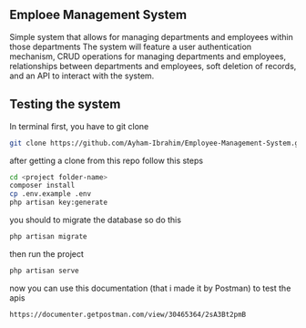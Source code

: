 
## Emploee Management System
Simple system that allows for managing departments and employees within those departments
The system will feature a user authentication mechanism, CRUD operations for managing departments and employees, relationships between departments and employees, soft deletion of records, and an API to interact with the system.


## Testing the system 
In terminal 
first, you have to git clone
```bash
git clone https://github.com/Ayham-Ibrahim/Employee-Management-System.git
```

after getting a clone from this repo follow this steps

```bash
cd <project folder-name>
composer install
cp .env.example .env
php artisan key:generate

```
you should to migrate the database so do this 
```bash
php artisan migrate
```
then run the project 
```bash
php artisan serve
```

now you can use this documentation (that i made it by Postman) to test the apis
```bash
https://documenter.getpostman.com/view/30465364/2sA3Bt2pmB
```
